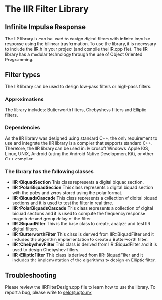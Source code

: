 # The IIR Filter Library

## Infinite Impulse Response
The IIR library is can be used to design digital filters with infinite impulse response using the bilinear trasformation. To use the library, it is necessary to include the IIR.h in your project (and compile the IIR.cpp file). The IIR library has a modular technology through the use of Object Oriented Programming.

## Filter types

The IIR library can be used to design low-pass filters or high-pass filters.

### Approximations

The library includes: Butterworth filters, Chebyshevs filters and Elliptic filters.

### Dependencies

As the IIR library was designed using standard C++, the only requirement to use and integrate the IIR library is a compiler that supports standard C++. Therefore, the IIR library can be used in: Microsoft Windows, Apple IOS, Linux, UNIX, Android (using the Android Native Development Kit), or other C++ compiler.

### The library has the following classes

- **IIR::BiquadSection** This class represents a digital biquad section.
- **IIR::PolarBiquadSection** This class represents a digital biquad section with the poles and zeros stored using the polar format.
- **IIR::BiquadsCascade** This class represents a collection of digital biquad sections and it is used to test the filter in real time.
- **IIR::PolarBiquadsCascade** This class represents a collection of digital biquad sections and it is used to compute the frequency response magnitude and group delay of the filter.
- **IIR::BiquadFilter** This is the base class to create, analyze and test IIR digital filters.
- **IIR::ButterworthFilter** This class is derived from IIR::BiquadFilter and it includes the algorithm implementation to create a Butterworth filter.
- **IIR::ChebyshevFilter** This class is derived from IIR::BiquadFilter and it is used to design Chebyshev filters.
- **IIR::EllipticFilter** This class is derived from IIR::BiquadFilter and it includes the implementation of the algorithms to design an Elliptic filter.

## Troubleshooting

Please review the IIRFilterDesign.cpp file to learn how to use the library.  To report a bug, please write to selo@ugto.mx
